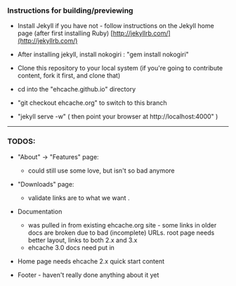 ### Instructions for building/previewing

* Install Jekyll if you have not - follow instructions on the Jekyll home page (after first installing Ruby)
[http://jekyllrb.com/](http://jekyllrb.com/)

* After installing jekyll, install nokogiri : "gem install nokogiri"


* Clone this repository to your local system (if you're going to contribute content, fork it first, and clone that)
* cd into the "ehcache.github.io" directory
* "git checkout ehcache.org" to switch to this branch
* "jekyll serve -w"   ( then point your browser at http://localhost:4000" )


---


### TODOS:

* "About" -> "Features" page:
  * could still use some love, but isn't so bad anymore

* "Downloads" page:
  * validate links are to what we want .

* Documentation 
  * was pulled in from existing ehcache.org site - some links in older docs are broken due to bad (incomplete) URLs.  root page needs better layout, links to both 2.x and 3.x
  * ehcache 3.0 docs need put in


* Home page needs  ehcache 2.x quick start content

* Footer - haven't really done anything about it yet
